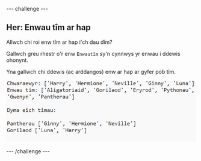--- challenge ---

## Her: Enwau tîm ar hap

Allwch chi roi enw tîm ar hap i'ch dau dîm?

Gallwch greu rhestr o'r enw `Enwautîm` sy'n cynnwys yr enwau i ddewis ohonynt.

Yna gallwch chi ddewis (ac arddangos) enw ar hap ar gyfer pob tîm.

![sgrinlun](images/team-finished.png)

--- /challenge ---